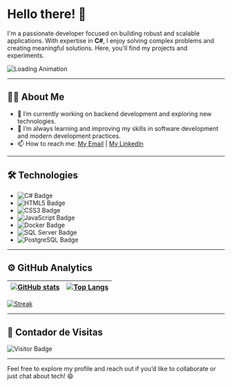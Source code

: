 # Hello there! 👋

I'm a passionate developer focused on building robust and scalable applications. With expertise in **C#**, I enjoy solving complex problems and creating meaningful solutions. Here, you'll find my projects and experiments.

![Loading Animation](https://media0.giphy.com/media/v1.Y2lkPTc5MGI3NjExOTB5N2twZDRhODZxaXc5eDdocnJ3ZDRkYW94M3V2ZWZpcXVuOHd6biZlcD12MV9pbnRlcm5hbF9naWZfYnlfaWQmY3Q9Zw/qgQUggAC3Pfv687qPC/giphy.gif)

---

## 👨‍💻 About Me
- 🔭 I’m currently working on backend development and exploring new technologies.
- 🌱 I’m always learning and improving my skills in software development and modern development practices.
- 📫 How to reach me: [My Email](mailto:silvalimamatheus@outlook.com) | [My Linkedln](https://linkedin.com/in/matheussilvalimaa)

---

## 🛠️ Technologies
- ![C# Badge](https://img.shields.io/badge/C%23-Informational?style=flat&logo=CSharp&logoColor=white&color=blue)
- ![HTML5 Badge](https://img.shields.io/badge/HTML5-E34F26?style=flat&logo=html5&logoColor=white)
- ![CSS3 Badge](https://img.shields.io/badge/CSS3-1572B6?style=flat&logo=css3&logoColor=white)
- ![JavaScript Badge](https://img.shields.io/badge/JavaScript-Informational?style=flat&logo=JavaScript&logoColor=white&color=yellow)
- ![Docker Badge](https://img.shields.io/badge/Docker-Informational?style=flat&logo=docker&logoColor=white&color=blue)
- ![SQL Server Badge](https://img.shields.io/badge/SQL%20Server-CC2927?style=flat&logo=microsoft-sql-server&logoColor=white)
- ![PostgreSQL Badge](https://img.shields.io/badge/PostgreSQL-336791?style=flat&logo=postgresql&logoColor=white)

---

## ⚙️ GitHub Analytics

| <a href="https://github.com/anuraghazra/github-readme-stats"><img align="center" src="https://github-readme-stats.vercel.app/api?username=matheussilvalimaa&show_icons=true&theme=dark" alt="GitHub stats" /></a> | [![Top Langs](https://github-readme-stats.vercel.app/api/top-langs/?username=matheussilvalimaa&layout=compact&theme=dark)](https://github.com/anuraghazra/github-readme-stats) |
| ------------- | ------------- |

[![Streak](https://github-readme-streak-stats.herokuapp.com/?user=matheussilvalimaa&theme=dark)](https://git.io/streak-stats)

---

## 👀 Contador de Visitas

![Visitor Badge](https://visitor-badge.glitch.me/badge?page_id=matheussilvalimaa.matheussilvalimaa)

---

Feel free to explore my profile and reach out if you’d like to collaborate or just chat about tech! 😄
